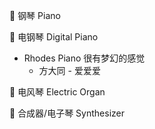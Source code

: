 
🎹 钢琴 Piano

🎹 电钢琴 Digital Piano
- Rhodes Piano 很有梦幻的感觉
	- 方大同 - 爱爱爱

🎹 电风琴 Electric Organ


🎹 合成器/电子琴 Synthesizer

